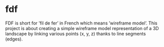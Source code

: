 # fdf
FDF is short for ’fil de fer’ in French which means ’wireframe model’.
This project is about creating a simple wireframe model representation of a 3D landscape by linking various points (x, y, z) thanks to line segments (edges).
